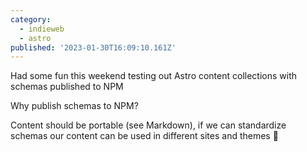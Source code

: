 ```yaml
---
category:
  - indieweb
  - astro
published: '2023-01-30T16:09:10.161Z'
---
```


Had some fun this weekend testing out Astro content collections with schemas published to NPM

Why publish schemas to NPM?

Content should be portable (see Markdown), if we can standardize schemas our content can be used in different sites and themes 🤔
